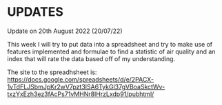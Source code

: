 # UPDATES
Update on 20th August 2022 (20/07/22)

This week I will try to put data into a spreadsheet and try to make use of features implemented and formulae to find a statistic of air quality and an index that will rate the data based off of my understanding.

The site to the spreadhsheet is:
https://docs.google.com/spreadsheets/d/e/2PACX-1vTdFLJSbmJpKr2wV7pzt3ISA6TykGl37gVBoaSkctWv-txzYxEzh3ez3fAcPs71vMHNr8IHrzLxdp91/pubhtml/


